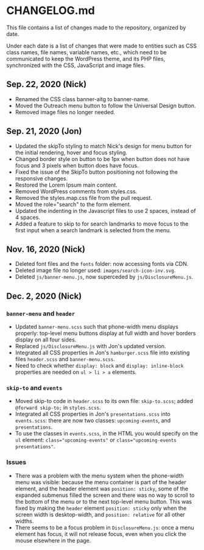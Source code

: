 # CHANGELOG.md

This file contains a list of changes made to the repository, organized by
date.

Under each date is a list of changes that were made to entities such as
CSS class names, file names, variable names, etc., which need to be
communicated to keep the WordPress theme, and its PHP files, synchronized
with the CSS, JavaScript and image files.

## Sep. 22, 2020 (Nick)

* Renamed the CSS class banner-aitg to banner-name.
* Moved the Outreach menu button to follow the Universal Design button.
* Removed image files no longer needed.

## Sep. 21, 2020 (Jon)

* Updated the skipTo styling to match Nick's design for menu button for the
  initial rendering, hover and focus styling.
* Changed border style on button to be 1px when button does not have focus and
  3 pixels when button does have focus.
* Fixed the issue of the SkipTo button positioning not following the
  responsive changes.
* Restored the Lorem Ipsum main content.
* Removed WordPress comments from styles.css.
* Removed the styles.map.css file from the pull request.
* Moved the role="search" to the form element.
* Updated the indenting in the Javascript files to use 2 spaces, instead of 4
  spaces.
* Added a feature to skip to for search landmarks to move focus to the first
  input when a search landmark is selected from the menu.

## Nov. 16, 2020 (Nick)

* Deleted font files and the `fonts` folder: now accessing fonts via CDN.
* Deleted image file no longer used: `images/search-icon-inv.svg`.
* Deleted `js/banner-menu.js`, now superceded by `js/DisclosureMenu.js`.

## Dec. 2, 2020 (Nick)

### `banner-menu` and `header`

* Updated `banner-menu.scss` such that phone-width menu displays properly:
  top-level menu buttons display at full width and hover borders display on
  all four sides.
* Replaced `js/DisclosureMenu.js` with Jon's updated version.
* Integrated all CSS properties in Jon's `hamburger.scss` file into existing
  files `header.scss` and `banner-menu.scss`.
* Need to check whether `display: block` and `display: inline-block` properties
  are needed on `ul > li > a` elements.

### `skip-to` and `events`

* Moved skip-to code in `header.scss` to its own file: `skip-to.scss`; added
  `@forward skip-to;` in `styles.scss`.
* Integrated all CSS properties in Jon's `presentations.scss` into
  `events.scss`: there are now two classes: `upcoming-events`, and
  `presentations`.
* To use the classes in `events.scss`, in the HTML you would specify on the
  `ul` element: `class="upcoming-events"` or
  `class="upcoming-events presentations"`.

### Issues

* There was a problem with the menu system when the phone-width menu was
  visible: because the menu container is part of the header element, and the
  header element was `position: sticky`, some of the expanded submenus filled
  the screen and there was no way to scroll to the bottom of the menu or to
  the next top-level menu button. This was fixed by making the `header`
  element `position: sticky` only when the screen width is desktop-width, and
  `position: relative` for all other widths.
* There seems to be a focus problem in `DisclosureMenu.js`: once a menu
  element has focus, it will not release focus, even when you click the mouse
  elsewhere in the page.
